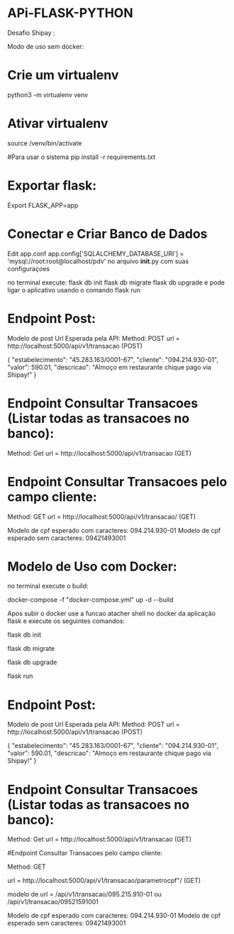 # APi-FLASK-PYTHON
Desafio Shipay :

Modo de uso sem docker:

# Crie um virtualenv 
python3 -m virtualenv venv

# Ativar virtualenv
source /venv/bin/activate

#Para usar o sistema
pip install -r requirements.txt

# Exportar flask:
Export FLASK_APP=app

# Conectar e Criar Banco de Dados
Edit app.conf app.config['SQLALCHEMY_DATABASE_URI'] = 'mysql://root:root@localhost/pdv' no arquivo __init__.py com suas configuraçoes


no terminal execute:
flask db init
flask db migrate
flask db upgrade
e pode ligar o aplicativo usando o comando flask run

# Endpoint Post:
Modelo de post Url Esperada pela API:
Method: POST
url =  http://localhost:5000/api/v1/transacao (POST)

{
   "estabelecimento": "45.283.163/0001-67",
   "cliente": "094.214.930-01",
   "valor": 590.01,
   "descricao": "Almoço em restaurante chique pago via Shipay!"
}

# Endpoint Consultar Transacoes (Listar todas as transacoes no banco):

Method: Get
url =  http://localhost:5000/api/v1/transacao (GET)


# Endpoint Consultar Transacoes pelo campo  cliente:

Method: GET
url =  http://localhost:5000/api/v1/transacao<cpf>/ (GET)

Modelo de cpf esperado com caracteres: 094.214.930-01
Modelo de cpf esperado sem caracteres: 09421493001






# Modelo de Uso com Docker:

no terminal execute o build:

docker-compose -f "docker-compose.yml" up -d --build

Apos subir o docker 
use a funcao atacher shell no docker da aplicação flask e execute os seguintes comandos:

flask db init

flask db migrate

flask db upgrade

flask run






# Endpoint Post:
Modelo de post Url Esperada pela API:
Method: POST
url =  http://localhost:5000/api/v1/transacao (POST)

{
   "estabelecimento": "45.283.163/0001-67",
   "cliente": "094.214.930-01",
   "valor": 590.01,
   "descricao": "Almoço em restaurante chique pago via Shipay!"
}

# Endpoint Consultar Transacoes (Listar todas as transacoes no banco):

Method: Get
url =  http://localhost:5000/api/v1/transacao (GET)


#Endpoint Consultar Transacoes pelo campo  cliente:

Method: GET

url =  http://localhost:5000/api/v1/transacao/parametrocpf"/ (GET)

modelo de url = /api/v1/transacao/095.215.910-01       ou     /api/v1/transacao/09521591001

Modelo de cpf esperado com caracteres: 094.214.930-01
Modelo de cpf esperado sem caracteres: 09421493001



